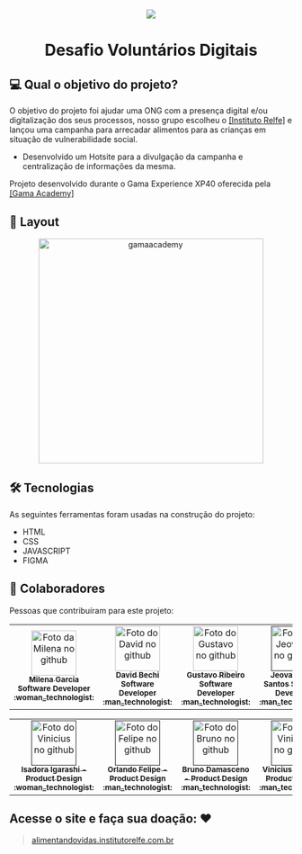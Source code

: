 <h1 align="center">
  <img src="https://i.imgur.com/n4lT2XF.png"/>
</h1>


<h1 align="center">Desafio Voluntários Digitais</h1>

## 💻 Qual o objetivo do projeto?

O objetivo do projeto foi ajudar uma ONG com a presença digital e/ou digitalização dos seus processos, nosso grupo escolheu o <a href="https://institutorelfe.org.br/">[Instituto Relfe]</a> e lançou uma campanha para arrecadar alimentos para as crianças em situação de vulnerabilidade social.

- Desenvolvido um Hotsite para a divulgação da campanha e centralização de informações da mesma.

Projeto desenvolvido durante o Gama Experience XP40 oferecida pela  <a href="https://www.gama.academy/gama-experience/desenvolvimento-full-stack">[Gama Academy]</a>

## 🎨 Layout

<p align="center" style="display: flex; align-items: flex-start; justify-content: center;">
  <img alt="gamaacademy" title="#gamaacademy" src="https://i.imgur.com/OKqAEX2.jpg" width="400px">

</p>

## 🛠 Tecnologias

As seguintes ferramentas foram usadas na construção do projeto:

- HTML
- CSS
- JAVASCRIPT
- FIGMA

## 🤝 Colaboradores

Pessoas que contribuíram para este projeto:
<table align="center">
  <tr>
     <td align="center">
      <a href="https://github.com/lenamsst">
        <img src="https://avatars.githubusercontent.com/u/85361518?v=4" width="80px;" alt="Foto da Milena no github"/><br>
        <sub>
          <b> Milena Garcia Software Developer :woman_technologist:</b>
        </sub>
      </a>
    </td>
      <td align="center">
      <a href="https://github.com/davidbechi">
        <img src="https://avatars.githubusercontent.com/u/52297085?v=4" width="80px;" alt="Foto do David no github"/><br>
        <sub>
          <b>David Bechi Software Developer :man_technologist:</b>
        </sub>
      </a>
    </td>
    <td align="center">
      <a href="https://github.com/GSTVROLIVEIRA">
        <img src="https://avatars.githubusercontent.com/u/94142716?v=4" width="80px;" alt="Foto do Gustavo no github"/><br>
        <sub>
          <b>Gustavo Ribeiro Software Developer :man_technologist:</b>
        </sub>
      </a>
    </td>
    <td align="center">
      <a href="">
        <img src="https://i.imgur.com/drwsBzm.jpg" width="80px;" alt="Foto do Jeovane no github"/><br>
        <sub>
          <b>Jeovane dos Santos  Software Developer :man_technologist:</b>
        </sub>
      </a>
    </td> 
     <td align="center">
      <a href="">
        <img src="https://avatars.githubusercontent.com/u/93954407?v=4" width="80px;" alt="Foto do Lucas no github"/><br>
        <sub>
          <b>Lucas Garcia Software Developer :man_technologist:</b>
        </sub>
      </a>
    </td> 
    <td align="center">
      <a href="">
        <img src="https://avatars.githubusercontent.com/u/73660994?v=4" width="80px;" alt="Foto do Alexandre no github"/><br>
        <sub>
          <b>Alexandre Barbosa Software Developer :man_technologist:</b>
        </sub>
      </a>
    </td> 
    <td align="center">
      <a href="">
        <img src="https://avatars.githubusercontent.com/u/85888037?v=4" width="80px;" alt="Foto do Victor no github"/><br>
        <sub>
          <b>Victor Castro Software Developer :man_technologist:</b>
        </sub>
      </a>
    </td>
      </tr>
</table>
<table align="center">
  <tr>
    <td align="center">
      <a href="">
        <img src="https://i.imgur.com/5YXyaY1.jpg" width="80px;" alt="Foto do Vinicius no github"/><br>
        <sub>
          <b>Isadora Igarashi - Product Design :woman_technologist:</b>
        </sub>
      </a>
    </td> 
    <td align="center">
      <a href="">
        <img src="https://i.imgur.com/HA9L4ql.jpg" width="80px;" alt="Foto do Felipe no github"/><br>
        <sub>
          <b>Orlando Felipe - Product Design :man_technologist:</b>
        </sub>
      </a>
    </td> 
    <td align="center">
      <a href="">
        <img src="https://i.imgur.com/y40zEvh.png" width="80px;" alt="Foto do Bruno no github"/><br>
        <sub>
          <b>Bruno Damasceno - Product Design :man_technologist:</b>
        </sub>
      </a>
    </td>
     <td align="center">
      <a href="">
        <img src="https://i.imgur.com/GnPHozv.jpg" width="80px;" alt="Foto do Vinicius no github"/><br>
        <sub>
          <b>Vinicius Sesma - Product Design :man_technologist:</b>
        </sub>
      </a>
    </td> 
                                                                                                                      
                                                                                                                      
  </tr>
</table>

## Acesse o site e faça sua doação: :heart:

> [alimentandovidas.institutorelfe.com.br](https://cronosagencia.netlify.app/)
